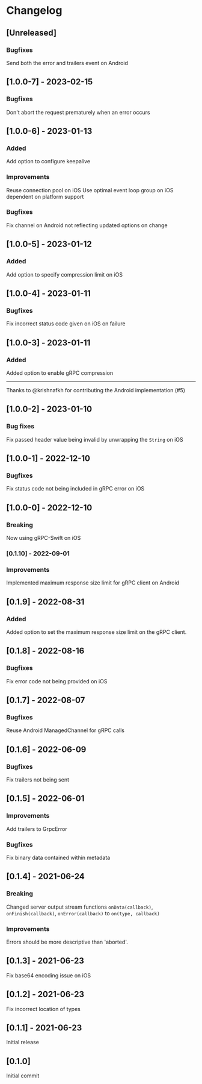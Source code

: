 # Changelog

## [Unreleased]

### Bugfixes

Send both the error and trailers event on Android

## [1.0.0-7] - 2023-02-15

### Bugfixes

Don't abort the request prematurely when an error occurs

## [1.0.0-6] - 2023-01-13

### Added

Add option to configure keepalive

### Improvements

Reuse connection pool on iOS
Use optimal event loop group on iOS dependent on platform support

### Bugfixes

Fix channel on Android not reflecting updated options on change

## [1.0.0-5] - 2023-01-12

### Added

Add option to specify compression limit on iOS

## [1.0.0-4] - 2023-01-11

### Bugfixes

Fix incorrect status code given on iOS on failure

## [1.0.0-3] - 2023-01-11

### Added

Added option to enable gRPC compression

---

Thanks to @krishnafkh for contributing the Android implementation (#5)

## [1.0.0-2] - 2023-01-10

### Bug fixes

Fix passed header value being invalid by unwrapping the `String` on iOS

## [1.0.0-1] - 2022-12-10

### Bugfixes

Fix status code not being included in gRPC error on iOS

## [1.0.0-0] - 2022-12-10

### Breaking

Now using gRPC-Swift on iOS

### [0.1.10] - 2022-09-01

### Improvements

Implemented maximum response size limit for gRPC client on Android

## [0.1.9] - 2022-08-31

### Added

Added option to set the maximum response size limit on the gRPC client.

## [0.1.8] - 2022-08-16

### Bugfixes

Fix error code not being provided on iOS

## [0.1.7] - 2022-08-07

### Bugfixes

Reuse Android ManagedChannel for gRPC calls

## [0.1.6] - 2022-06-09

### Bugfixes

Fix trailers not being sent

## [0.1.5] - 2022-06-01

### Improvements

Add trailers to GrpcError

### Bugfixes

Fix binary data contained within metadata

## [0.1.4] - 2021-06-24

### Breaking

Changed server output stream functions `onData(callback)`, `onFinish(callback)`, `onError(callback)` to `on(type, callback)`

### Improvements

Errors should be more descriptive than 'aborted'.

## [0.1.3] - 2021-06-23

Fix base64 encoding issue on iOS

## [0.1.2] - 2021-06-23

Fix incorrect location of types

## [0.1.1] - 2021-06-23

Initial release

## [0.1.0]

Initial commit

